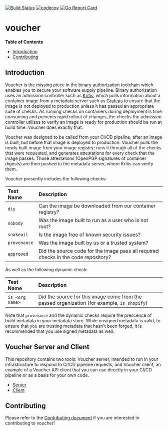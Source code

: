 [![Build Status](https://travis-ci.org/grafeas/voucher.svg?branch=master)](https://travis-ci.org/grafeas/voucher)
[![codecov](https://codecov.io/gh/grafeas/voucher/branch/master/graph/badge.svg)](https://codecov.io/gh/grafeas/voucher)
[![Go Report Card](https://goreportcard.com/badge/github.com/grafeas/voucher)](https://goreportcard.com/report/github.com/grafeas/voucher)

# voucher

**Table of Contents**

- [Introduction](#introduction)
- [Contributing](#contributing)

## Introduction

Voucher is the missing piece in the binary authorization toolchain which enables you to secure your software supply pipeline. Binary authorization uses an admission controller such as [Kritis](https://github.com/grafeas/kritis), which pulls information about a container image from a metadata server such as [Grafeas](https://grafeas.io/) to ensure that the image is not deployed to production unless it has passed an appropriate suite of checks. As running checks on containers during deployment is time consuming and prevents rapid rollout of changes, the checks the admission controller utilizes to verify an image is ready for production should be run at build time. Voucher does exactly that.

Voucher was designed to be called from your CI/CD pipeline, after an image is built, but before that image is deployed to production. Voucher pulls the newly built image from your image registry; runs it through all of the checks that were requested, and generates attestations for every check that the image passes. Those attestations (OpenPGP signatures of container digests) are then pushed to the metadata server, where Kritis can verify them.

Voucher presently includes the following checks:

| Test Name    | Description                                                                        |
| :--------    | :--------------------------------------------------------------------------------- |
| `diy`        | Can the image be downloaded from our container registry?                           |
| `nobody`     | Was the image built to run as a user who is not root?                              |
| `snakeoil`   | Is the image free of known security issues?                                        |
| `provenance` | Was the image built by us or a trusted system?                                     |
| `approved`   | Did the source code for the image pass all required checks in the code repository? |

As well as the following dynamic check:

| Test Name       | Description                                               |
| :-------------- | :-------------------------------------------------------- |
| `is_<org name>` | Did the source for this image come from the passed organization (for example, `is_shopify`) |

Note that `provenance` and the dynamic checks require the prescence of build metadata in your metadata store. While unsigned metadata is valid, to ensure that you are trusting metadata that hasn't been forged, it is recommended that you use signed metadata as well.

## Voucher Server and Client

This repository contains two tools: Voucher server, intended to run in your infrastructure to respond to CI/CD pipeline requests, and Voucher client, an example of a Voucher API client that you can use directly in your CI/CD pipeline or as a basis for your own code.

- [Server](cmd/voucher_server/README.md)
- [Client](cmd/voucher_client/README.md)

## Contributing

Please refer to the [Contributing document](CONTRIBUTING.md) if you are interested in contributing to voucher!
